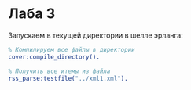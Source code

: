 # Лаба 3

Запускаем в текущей директории в шелле эрланга:

```erlang
% Компилируем все файлы в директории
cover:compile_directory().

% Получить все итемы из файла
rss_parse:testfile("../xml1.xml").
```

